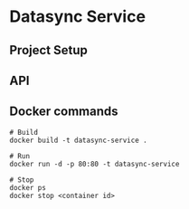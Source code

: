 # Datasync Service

## Project Setup

## API

## Docker commands

```
# Build
docker build -t datasync-service .

# Run
docker run -d -p 80:80 -t datasync-service

# Stop
docker ps
docker stop <container id>

```
